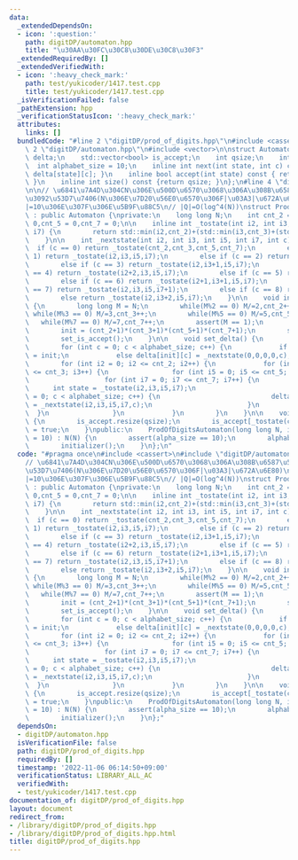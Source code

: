 ```yaml
---
data:
  _extendedDependsOn:
  - icon: ':question:'
    path: digitDP/automaton.hpp
    title: "\u30AA\u30FC\u30C8\u30DE\u30C8\u30F3"
  _extendedRequiredBy: []
  _extendedVerifiedWith:
  - icon: ':heavy_check_mark:'
    path: test/yukicoder/1417.test.cpp
    title: test/yukicoder/1417.test.cpp
  _isVerificationFailed: false
  _pathExtension: hpp
  _verificationStatusIcon: ':heavy_check_mark:'
  attributes:
    links: []
  bundledCode: "#line 2 \"digitDP/prod_of_digits.hpp\"\n#include <cassert>\n#line\
    \ 2 \"digitDP/automaton.hpp\"\n#include <vector>\n\nstruct Automaton {\n    std::vector<std::vector<int>>\
    \ delta;\n    std::vector<bool> is_accept;\n    int qsize;\n    int init;\n  \
    \  int alphabet_size = 10;\n    inline int next(int state, int c) const { return\
    \ delta[state][c]; }\n    inline bool accept(int state) const { return is_accept[state];\
    \ }\n    inline int size() const {return qsize; }\n};\n#line 4 \"digitDP/prod_of_digits.hpp\"\
    \n\n// \u6841\u7A4D\u304CN\u306E\u500D\u6570\u3068\u306A\u308B\u6587\u5B57\u5217\
    \u3092\u53D7\u7406(N\u306E\u7D20\u56E0\u6570\u306F|\u03A3|\u672A\u6E80)\n// |\u03A3\
    |=10\u306E\u307F\u306E\u5B9F\u88C5\n// |Q|=O(log^4(N))\nstruct ProdOfDigitsAutomaton\
    \ : public Automaton {\nprivate:\n    long long N;\n    int cnt_2 = 0,cnt_3 =\
    \ 0,cnt_5 = 0,cnt_7 = 0;\n\n    inline int _tostate(int i2, int i3, int i5, int\
    \ i7) {\n        return std::min(i2,cnt_2)+(std::min(i3,cnt_3)+(std::min(i5,cnt_5)+std::min(i7,cnt_7)*(cnt_5+1))*(cnt_3+1))*(cnt_2+1);\n\
    \    }\n\n    int _nextstate(int i2, int i3, int i5, int i7, int c) {\n      \
    \  if (c == 0) return _tostate(cnt_2,cnt_3,cnt_5,cnt_7);\n        else if (c ==\
    \ 1) return _tostate(i2,i3,i5,i7);\n        else if (c == 2) return _tostate(i2+1,i3,i5,i7);\n\
    \        else if (c == 3) return _tostate(i2,i3+1,i5,i7);\n        else if (c\
    \ == 4) return _tostate(i2+2,i3,i5,i7);\n        else if (c == 5) return _tostate(i2,i3,i5+1,i7);\n\
    \        else if (c == 6) return _tostate(i2+1,i3+1,i5,i7);\n        else if (c\
    \ == 7) return _tostate(i2,i3,i5,i7+1);\n        else if (c == 8) return _tostate(i2+3,i3,i5,i7);\n\
    \        else return _tostate(i2,i3+2,i5,i7);\n    }\n\n    void initializer()\
    \ {\n        long long M = N;\n        while(M%2 == 0) M/=2,cnt_2++;\n       \
    \ while(M%3 == 0) M/=3,cnt_3++;\n        while(M%5 == 0) M/=5,cnt_5++;\n     \
    \   while(M%7 == 0) M/=7,cnt_7++;\n        assert(M == 1);\n        qsize = (cnt_2+1)*(cnt_3+1)*(cnt_5+1)*(cnt_7+1)+1;\n\
    \        init = (cnt_2+1)*(cnt_3+1)*(cnt_5+1)*(cnt_7+1);\n        set_delta();\n\
    \        set_is_accept();\n    }\n\n    void set_delta() {\n        delta.resize(qsize,std::vector<int>(alphabet_size));\n\
    \        for (int c = 0; c < alphabet_size; c++) {\n            if (c == 0) delta[init][c]\
    \ = init;\n            else delta[init][c] = _nextstate(0,0,0,0,c);\n        }\n\
    \        for (int i2 = 0; i2 <= cnt_2; i2++) {\n            for (int i3 = 0; i3\
    \ <= cnt_3; i3++) {\n                for (int i5 = 0; i5 <= cnt_5; i5++) {\n \
    \                   for (int i7 = 0; i7 <= cnt_7; i7++) {\n                  \
    \      int state = _tostate(i2,i3,i5,i7);\n                        for (int c\
    \ = 0; c < alphabet_size; c++) {\n                            delta[state][c]\
    \ = _nextstate(i2,i3,i5,i7,c);\n                        }\n                  \
    \  }\n                }\n            }\n        }\n    }\n\n    void set_is_accept()\
    \ {\n        is_accept.resize(qsize);\n        is_accept[_tostate(cnt_2,cnt_3,cnt_5,cnt_7)]\
    \ = true;\n    }\npublic:\n    ProdOfDigitsAutomaton(long long N, int alpha_size\
    \ = 10) : N(N) {\n        assert(alpha_size == 10);\n        alphabet_size = alpha_size;\n\
    \        initializer();\n    }\n};\n"
  code: "#pragma once\n#include <cassert>\n#include \"digitDP/automaton.hpp\"\n\n\
    // \u6841\u7A4D\u304CN\u306E\u500D\u6570\u3068\u306A\u308B\u6587\u5B57\u5217\u3092\
    \u53D7\u7406(N\u306E\u7D20\u56E0\u6570\u306F|\u03A3|\u672A\u6E80)\n// |\u03A3\
    |=10\u306E\u307F\u306E\u5B9F\u88C5\n// |Q|=O(log^4(N))\nstruct ProdOfDigitsAutomaton\
    \ : public Automaton {\nprivate:\n    long long N;\n    int cnt_2 = 0,cnt_3 =\
    \ 0,cnt_5 = 0,cnt_7 = 0;\n\n    inline int _tostate(int i2, int i3, int i5, int\
    \ i7) {\n        return std::min(i2,cnt_2)+(std::min(i3,cnt_3)+(std::min(i5,cnt_5)+std::min(i7,cnt_7)*(cnt_5+1))*(cnt_3+1))*(cnt_2+1);\n\
    \    }\n\n    int _nextstate(int i2, int i3, int i5, int i7, int c) {\n      \
    \  if (c == 0) return _tostate(cnt_2,cnt_3,cnt_5,cnt_7);\n        else if (c ==\
    \ 1) return _tostate(i2,i3,i5,i7);\n        else if (c == 2) return _tostate(i2+1,i3,i5,i7);\n\
    \        else if (c == 3) return _tostate(i2,i3+1,i5,i7);\n        else if (c\
    \ == 4) return _tostate(i2+2,i3,i5,i7);\n        else if (c == 5) return _tostate(i2,i3,i5+1,i7);\n\
    \        else if (c == 6) return _tostate(i2+1,i3+1,i5,i7);\n        else if (c\
    \ == 7) return _tostate(i2,i3,i5,i7+1);\n        else if (c == 8) return _tostate(i2+3,i3,i5,i7);\n\
    \        else return _tostate(i2,i3+2,i5,i7);\n    }\n\n    void initializer()\
    \ {\n        long long M = N;\n        while(M%2 == 0) M/=2,cnt_2++;\n       \
    \ while(M%3 == 0) M/=3,cnt_3++;\n        while(M%5 == 0) M/=5,cnt_5++;\n     \
    \   while(M%7 == 0) M/=7,cnt_7++;\n        assert(M == 1);\n        qsize = (cnt_2+1)*(cnt_3+1)*(cnt_5+1)*(cnt_7+1)+1;\n\
    \        init = (cnt_2+1)*(cnt_3+1)*(cnt_5+1)*(cnt_7+1);\n        set_delta();\n\
    \        set_is_accept();\n    }\n\n    void set_delta() {\n        delta.resize(qsize,std::vector<int>(alphabet_size));\n\
    \        for (int c = 0; c < alphabet_size; c++) {\n            if (c == 0) delta[init][c]\
    \ = init;\n            else delta[init][c] = _nextstate(0,0,0,0,c);\n        }\n\
    \        for (int i2 = 0; i2 <= cnt_2; i2++) {\n            for (int i3 = 0; i3\
    \ <= cnt_3; i3++) {\n                for (int i5 = 0; i5 <= cnt_5; i5++) {\n \
    \                   for (int i7 = 0; i7 <= cnt_7; i7++) {\n                  \
    \      int state = _tostate(i2,i3,i5,i7);\n                        for (int c\
    \ = 0; c < alphabet_size; c++) {\n                            delta[state][c]\
    \ = _nextstate(i2,i3,i5,i7,c);\n                        }\n                  \
    \  }\n                }\n            }\n        }\n    }\n\n    void set_is_accept()\
    \ {\n        is_accept.resize(qsize);\n        is_accept[_tostate(cnt_2,cnt_3,cnt_5,cnt_7)]\
    \ = true;\n    }\npublic:\n    ProdOfDigitsAutomaton(long long N, int alpha_size\
    \ = 10) : N(N) {\n        assert(alpha_size == 10);\n        alphabet_size = alpha_size;\n\
    \        initializer();\n    }\n};"
  dependsOn:
  - digitDP/automaton.hpp
  isVerificationFile: false
  path: digitDP/prod_of_digits.hpp
  requiredBy: []
  timestamp: '2022-11-06 06:14:50+09:00'
  verificationStatus: LIBRARY_ALL_AC
  verifiedWith:
  - test/yukicoder/1417.test.cpp
documentation_of: digitDP/prod_of_digits.hpp
layout: document
redirect_from:
- /library/digitDP/prod_of_digits.hpp
- /library/digitDP/prod_of_digits.hpp.html
title: digitDP/prod_of_digits.hpp
---
```


